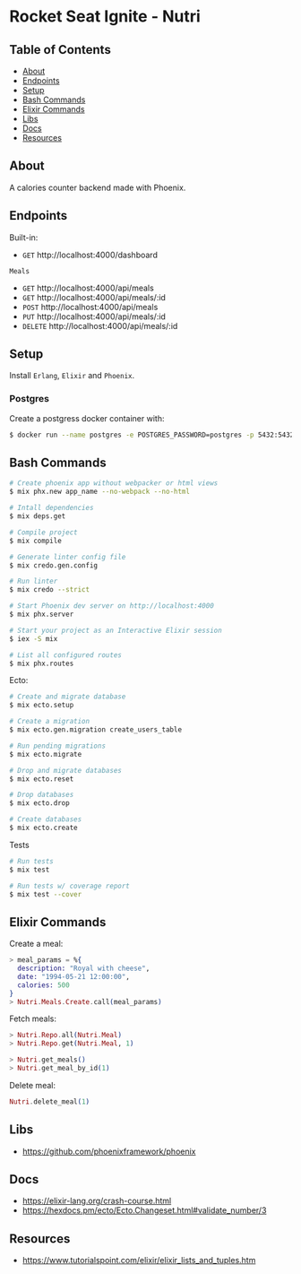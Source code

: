 # Rocket Seat Ignite - Nutri

## Table of Contents

- [About](#about)
- [Endpoints](#endpoints)
- [Setup](#setup)
- [Bash Commands](#bash_commands)
- [Elixir Commands](#elixir_commands)
- [Libs](#libs)
- [Docs](#docs)
- [Resources](#resources)

## About <a name = "about"></a>

A calories counter backend made with Phoenix.

## Endpoints <a name = "endpoints"></a>

Built-in:

- `GET` http://localhost:4000/dashboard

`Meals`

- `GET` http://localhost:4000/api/meals
- `GET` http://localhost:4000/api/meals/:id
- `POST` http://localhost:4000/api/meals
- `PUT` http://localhost:4000/api/meals/:id
- `DELETE` http://localhost:4000/api/meals/:id

## Setup <a name = "setup"></a>

Install `Erlang`, `Elixir` and `Phoenix`.

### Postgres

Create a postgress docker container with:

```bash
$ docker run --name postgres -e POSTGRES_PASSWORD=postgres -p 5432:5432 -d postgres
```

## Bash Commands <a name = "bash_commands"></a>

```bash
# Create phoenix app without webpacker or html views
$ mix phx.new app_name --no-webpack --no-html

# Intall dependencies
$ mix deps.get

# Compile project
$ mix compile

# Generate linter config file
$ mix credo.gen.config

# Run linter
$ mix credo --strict

# Start Phoenix dev server on http://localhost:4000
$ mix phx.server

# Start your project as an Interactive Elixir session
$ iex -S mix

# List all configured routes
$ mix phx.routes
```

Ecto:

```bash
# Create and migrate database
$ mix ecto.setup

# Create a migration
$ mix ecto.gen.migration create_users_table

# Run pending migrations
$ mix ecto.migrate

# Drop and migrate databases
$ mix ecto.reset

# Drop databases
$ mix ecto.drop

# Create databases
$ mix ecto.create
```

Tests

```bash
# Run tests
$ mix test

# Run tests w/ coverage report
$ mix test --cover
```

## Elixir Commands <a name = "elixir_commands"></a>

Create a meal:

```elixir
> meal_params = %{
  description: "Royal with cheese",
  date: "1994-05-21 12:00:00",
  calories: 500
}
> Nutri.Meals.Create.call(meal_params)
```

Fetch meals:

```elixir
> Nutri.Repo.all(Nutri.Meal)
> Nutri.Repo.get(Nutri.Meal, 1)

> Nutri.get_meals()
> Nutri.get_meal_by_id(1)
```

Delete meal:

```elixir
Nutri.delete_meal(1)
```

## Libs <a name = "libs"></a>

- https://github.com/phoenixframework/phoenix

## Docs <a name = "docs"></a>

- https://elixir-lang.org/crash-course.html
- https://hexdocs.pm/ecto/Ecto.Changeset.html#validate_number/3

## Resources <a name = "resources"></a>

- https://www.tutorialspoint.com/elixir/elixir_lists_and_tuples.htm
